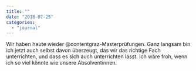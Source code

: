 ```yaml
---
title: ""
date: "2018-07-25"
categories: 
  - "journal"
---
```


Wir haben heute wieder @contentgraz-Masterprüfungen. Ganz langsam bin ich jetzt auch selbst davon überzeugt, das wir das richtige Fach unterrichten, und dass es sich auch unterrichten lässt. Ich wäre froh, wenn ich so viel könnte wie unsere Absolventinnen.
